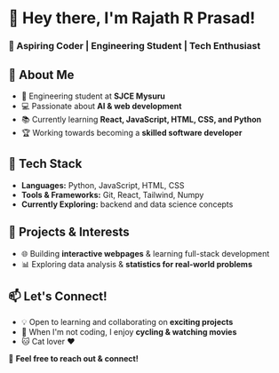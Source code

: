 # 👋 Hey there, I'm Rajath R Prasad!  
### 🚀 Aspiring Coder | Engineering Student | Tech Enthusiast  

## 📌 About Me  
- 🏫 Engineering student at **SJCE Mysuru**  
- 💻 Passionate about **AI & web development**  
- 📚 Currently learning **React, JavaScript, HTML, CSS, and Python**  
- 🏆 Working towards becoming a **skilled software developer**  

## 🔨 Tech Stack  
- **Languages:** Python, JavaScript, HTML, CSS  
- **Tools & Frameworks:** Git, React, Tailwind, Numpy  
- **Currently Exploring:** backend and data science concepts

## 🌟 Projects & Interests  
- 🌐 Building **interactive webpages** & learning full-stack development  
- 📊 Exploring data analysis & **statistics for real-world problems**  

## 📫 Let's Connect!  
- 💡 Open to learning and collaborating on **exciting projects**  
- 🚴 When I'm not coding, I enjoy **cycling & watching movies**  
- 🐱 Cat lover ❤️  

💬 **Feel free to reach out & connect!**
<!---
Rajath-R-Prasad/Rajath-R-Prasad is a ✨ special ✨ repository because its `README.md` (this file) appears on your GitHub profile.
You can click the Preview link to take a look at your changes.
--->
